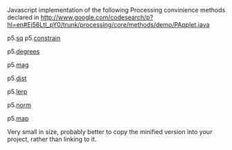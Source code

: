 Javascript implementation of the following Processing convinience methods declared in http://www.google.com/codesearch/p?hl=en#Ej56LtI_pY0/trunk/processing/core/methods/demo/PApplet.java

p5.[sq](http://processing.org/reference/sq_.html) 
p5.[constrain](http://processing.org/reference/constrain_.html)

p5.[degrees](http://processing.org/reference/degrees_.html)

p5.[mag](http://processing.org/reference/mag_.html)

p5.[dist](http://processing.org/reference/dist_.html)

p5.[lerp](http://processing.org/reference/lerp_.html)

p5.[norm](http://processing.org/reference/norm_.html)

p5.[map](http://processing.org/reference/map_.html)

Very small in size, probably better to copy the minified version into your project, rather than linking to it.

